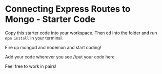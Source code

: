 Connecting Express Routes to Mongo - Starter Code
===================================

Copy this starter code into your workspace. Then cd into the folder and run `npm install` in your terminal.

Fire up mongod and nodemon and start coding!

Add your code wherever you see //put your code here

Feel free to work in pairs!

